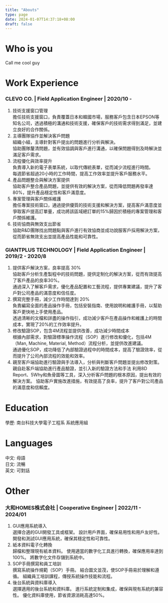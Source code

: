 ```yaml
---
title: "Abouts"
type: page
date: 2024-01-07T14:37:18+08:00
draft: false
---
```

# Who is you
Call me cool guy
# Work Experience

### CLEVO CO. | Field Application Engineer | 2020/10 - 
1. 技術支援窗口管理  
擔任技術支援窗口，負責覆蓋日本和韓國市場，服務客戶包含日本EPSON等知名公司，透過積極的溝通和技術支援，確保客戶的技術需求得到滿足，並建立良好的合作關係。  
2. 主導團隊協作並解決客戶問題  
組織小組，主導針對客戶提出的問題進行分析與解決。  
協助團隊釐清問題，並有效協調與客戶進行溝通，以確保問題得到及時解決並滿足客戶需求。  
3. 流程優化與效率提升  
負責導入新的電子表單系統，以取代傳統表單，從而減少流程進行時間。  
每週節省超過20小時的工作時間，提高工作效率並提升客戶服務水平。  
4. 產品問題整合與解決方案提供  
協助客戶整合產品問題，並提供有效的解決方案，從而降低問題再發率達80%，提升產品穩定性和客戶滿意度。  
5. 專案管理與客戶關係維護  
擔任專案技術窗口，通過提供優質的技術支援和解決方案，提高客戶滿意度並爭取客戶提高訂單量，成功將該區域總訂單的15%歸因於積極的專案管理和客戶關係維護。  
6. 技術協商與無效支出節省  
協助R&D團隊找出問題點與客戶進行有效協商並成功說服客戶採用解決方案，從而節省無效支出並提高產品性能和可靠性。  
### GIANTPLUS TECHNOLOGY | Field Application Engineer | 2019/2 - 2020/8
1. 提供客戶解決方案，良率提高 30%  
協助客戶分析生產製程中的技術問題，提供定制化的解決方案，從而有效提高了客戶產品的良率30%。  
通過深入了解客戶需求，優化產品配置和工藝流程，提供專業建議，提升了客戶對公司產品的滿意度和信任度。  
2. 撰寫完整手冊，減少工作時間達到 20%    
負責編寫全面的產品操作手冊，包括安裝指南、使用說明和維護手冊，以幫助客戶更快地上手使用產品。  
透過清晰的文檔和詳盡的操作指引，成功減少客戶在產品操作和維護上的時間成本，實現了20%的工作效率提升。  
3. 修改驗證SOP，包含4M流程並提供改善，成功減少時間成本  
根據內部需求，對驗證標準操作流程（SOP）進行修改和優化，包括4M（Man, Machine, Material, Method）流程分析，並提供改進建議。  
通過優化SOP，成功降低了內部驗證過程中的時間成本，提高了驗證效率，從而提升了公司內部流程的效能和效率。  
4. 親至客戶端協助進行驗證與手法導入，分析與判斷客戶問題並提出修改對策。  
親自赴客戶端協助進行產品驗證，並引入新的驗證方法和手法
利用8D Report、5Why和魚骨圖等工具，深入分析客戶問題的根本原因，提出有效的解決方案。
協助客戶實施改進措施，有效提高了良率，提升了客戶對公司產品的滿意度和信賴度。
# Education
學歷: 南台科技大學電子工程系 系統應用組
# Languages
中文: 母語  
日文: 流暢  
英文: 可對話   
# Other
### 大和HOMES株式会社 | Cooperative Engineer | 2022/11 - 2024/01
1. GUI應用系統導入  
選擇合適的GUI開發工具或框架。
設計用戶界面，確保易用性和用戶友好性。
開發和測試GUI應用系統，確保其穩定性和可靠性。
2. 紙本資料電子化轉換  
歸檔和整理現有紙本資料。
使用適當的數字化工具進行轉換，確保應用率達到100%。
將數字化文件存儲到系統中。
3. SOP手冊撰寫和員工培訓  
撰寫系統操作規範（SOP）手冊。
結合圖文並茂，使SOP手冊易於理解和遵循。
組織員工培訓課程，傳授系統操作技能和流程。
4. 後台系統與資料庫導入  
選擇適用的後台系統和資料庫。
進行系統定制和集成，確保與現有系統的兼容性。
優化資料庫使用，節省資源消耗高達50%。